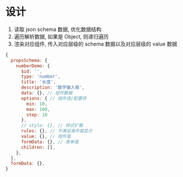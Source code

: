 # 设计

1. 读取 json schema 数据, 优化数据结构
2. 遍历解析数据, 如果是 Object, 则递归遍历
3. 渲染对应组件, 传入对应层级的 schema 数据以及对应层级的 value 数据

```js
{
  propsSchema: {
    numberDemo: {
      $id: '',
      type: 'number',
      title: '长度',
      description: '数字输入框',
      data: {}, // 组件数据
      options: { // 组件选/配置项
        min: 10,
        max: 100,
        step: 10
      },
      // style: {}, // 样式扩展
      rules: {}, // 不满足条件就显示
      value: {}, // 组件值
      formData: {}, // 表单值
      children: [],
    },
  },
  formData: {},
}
```
